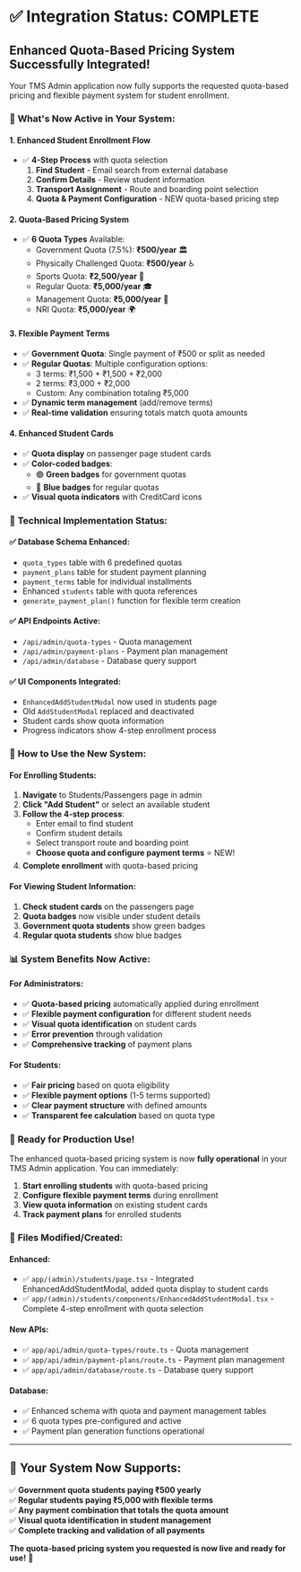# ✅ **Integration Status: COMPLETE**

## **Enhanced Quota-Based Pricing System Successfully Integrated!**

Your TMS Admin application now fully supports the requested quota-based pricing and flexible payment system for student enrollment.

### 🎯 **What's Now Active in Your System:**

#### **1. Enhanced Student Enrollment Flow**
- ✅ **4-Step Process** with quota selection
  1. **Find Student** - Email search from external database
  2. **Confirm Details** - Review student information  
  3. **Transport Assignment** - Route and boarding point selection
  4. **Quota & Payment Configuration** - NEW quota-based pricing step

#### **2. Quota-Based Pricing System**
- ✅ **6 Quota Types** Available:
  - Government Quota (7.5%): **₹500/year** 🏛️
  - Physically Challenged Quota: **₹500/year** ♿
  - Sports Quota: **₹2,500/year** 🏃
  - Regular Quota: **₹5,000/year** 🎓
  - Management Quota: **₹5,000/year** 🏢
  - NRI Quota: **₹5,000/year** 🌍

#### **3. Flexible Payment Terms**
- ✅ **Government Quota**: Single payment of ₹500 or split as needed
- ✅ **Regular Quotas**: Multiple configuration options:
  - 3 terms: ₹1,500 + ₹1,500 + ₹2,000
  - 2 terms: ₹3,000 + ₹2,000  
  - Custom: Any combination totaling ₹5,000
- ✅ **Dynamic term management** (add/remove terms)
- ✅ **Real-time validation** ensuring totals match quota amounts

#### **4. Enhanced Student Cards**
- ✅ **Quota display** on passenger page student cards
- ✅ **Color-coded badges**:
  - 🟢 **Green badges** for government quotas
  - 🔵 **Blue badges** for regular quotas
- ✅ **Visual quota indicators** with CreditCard icons

### 🔧 **Technical Implementation Status:**

#### **✅ Database Schema Enhanced:**
- `quota_types` table with 6 predefined quotas
- `payment_plans` table for student payment planning  
- `payment_terms` table for individual installments
- Enhanced `students` table with quota references
- `generate_payment_plan()` function for flexible term creation

#### **✅ API Endpoints Active:**
- `/api/admin/quota-types` - Quota management
- `/api/admin/payment-plans` - Payment plan management
- `/api/admin/database` - Database query support

#### **✅ UI Components Integrated:**
- `EnhancedAddStudentModal` now used in students page
- Old `AddStudentModal` replaced and deactivated  
- Student cards show quota information
- Progress indicators show 4-step enrollment process

### 🚀 **How to Use the New System:**

#### **For Enrolling Students:**
1. **Navigate** to Students/Passengers page in admin
2. **Click "Add Student"** or select an available student  
3. **Follow the 4-step process**:
   - Enter email to find student
   - Confirm student details
   - Select transport route and boarding point
   - **Choose quota and configure payment terms** ⭐ NEW!
4. **Complete enrollment** with quota-based pricing

#### **For Viewing Student Information:**
1. **Check student cards** on the passengers page
2. **Quota badges** now visible under student details
3. **Government quota students** show green badges
4. **Regular quota students** show blue badges

### 📊 **System Benefits Now Active:**

#### **For Administrators:**
- ✅ **Quota-based pricing** automatically applied during enrollment
- ✅ **Flexible payment configuration** for different student needs
- ✅ **Visual quota identification** on student cards  
- ✅ **Error prevention** through validation
- ✅ **Comprehensive tracking** of payment plans

#### **For Students:**
- ✅ **Fair pricing** based on quota eligibility
- ✅ **Flexible payment options** (1-5 terms supported)
- ✅ **Clear payment structure** with defined amounts
- ✅ **Transparent fee calculation** based on quota type

### 🎉 **Ready for Production Use!**

The enhanced quota-based pricing system is now **fully operational** in your TMS Admin application. You can immediately:

1. **Start enrolling students** with quota-based pricing
2. **Configure flexible payment terms** during enrollment
3. **View quota information** on existing student cards
4. **Track payment plans** for enrolled students

### 📁 **Files Modified/Created:**

#### **Enhanced:**
- ✅ `app/(admin)/students/page.tsx` - Integrated EnhancedAddStudentModal, added quota display to student cards
- ✅ `app/(admin)/students/components/EnhancedAddStudentModal.tsx` - Complete 4-step enrollment with quota selection

#### **New APIs:**
- ✅ `app/api/admin/quota-types/route.ts` - Quota management
- ✅ `app/api/admin/payment-plans/route.ts` - Payment plan management  
- ✅ `app/api/admin/database/route.ts` - Database query support

#### **Database:**
- ✅ Enhanced schema with quota and payment management tables
- ✅ 6 quota types pre-configured and active
- ✅ Payment plan generation functions operational

---

## **🎯 Your System Now Supports:**

✅ **Government quota students paying ₹500 yearly**  
✅ **Regular students paying ₹5,000 with flexible terms**  
✅ **Any payment combination that totals the quota amount**  
✅ **Visual quota identification in student management**  
✅ **Complete tracking and validation of all payments**

**The quota-based pricing system you requested is now live and ready for use!** 🚀
